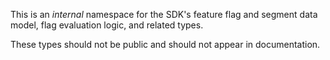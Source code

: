 ﻿
This is an *internal* namespace for the SDK's feature flag and segment data model, flag evaluation logic, and related types.

These types should not be public and should not appear in documentation.
